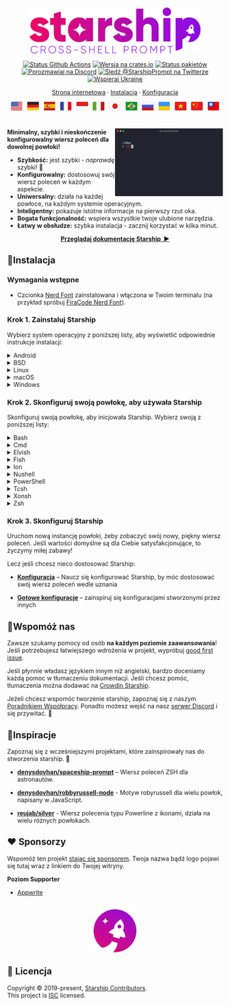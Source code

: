 <p align="center">
  <img
    width="400"
    src="https://raw.githubusercontent.com/starship/starship/master/media/logo.png"
    alt="Starship – Cross-shell prompt"
 />
</p>

<p align="center">
  <a href="https://github.com/starship/starship/actions"
    ><img
      src="https://img.shields.io/github/actions/workflow/status/starship/starship/workflow.yml?branch=master&label=workflow&style=flat-square"
      alt="Status Github Actions"
 /></a>
  <a href="https://crates.io/crates/starship"
    ><img
      src="https://img.shields.io/crates/v/starship?style=flat-square"
      alt="Wersja na crates.io"
 /></a>
  <a href="https://repology.org/project/starship/versions"
    ><img
      src="https://img.shields.io/repology/repositories/starship?label=in%20repositories&style=flat-square"
      alt="Status pakietów" /></a
><br />
  <a href="https://discord.gg/starship"
    ><img
      src="https://img.shields.io/discord/567163873606500352?label=discord&logoColor=white&style=flat-square"
      alt="Porozmawiaj na Discord"
 /></a>
  <a href="https://twitter.com/StarshipPrompt"
    ><img
      src="https://img.shields.io/badge/twitter-@StarshipPrompt-1DA1F3?style=flat-square"
      alt="Śledź @StarshipPrompt na Twitterze"
 /></a>
  <a href="https://stand-with-ukraine.pp.ua"
    ><img
      src="https://raw.githubusercontent.com/vshymanskyy/StandWithUkraine/main/badges/StandWithUkraineFlat.svg"
      alt="Wspieraj Ukrainę"
 /></a>
</p>

<p align="center">
  <a href="https://starship.rs/pl-PL">Strona internetowa</a>
  ·
  <a href="#🚀-installation">Instalacja</a>
  ·
  <a href="https://starship.rs/pl-PL/config/">Konfiguracja</a>
</p>

<p align="center">
  <a href="https://github.com/starship/starship/blob/master/README.md"
    ><img
      height="20"
      src="https://raw.githubusercontent.com/starship/starship/master/media/flag-us.png"
      alt="English"
 /></a>
  &nbsp;
  <a
    href="https://github.com/starship/starship/blob/master/docs/de-DE/guide/README.md"
    ><img
      height="20"
      src="https://raw.githubusercontent.com/starship/starship/master/media/flag-de.png"
      alt="Deutsch"
 /></a>
  &nbsp;
  <a
    href="https://github.com/starship/starship/blob/master/docs/es-ES/guide/README.md"
    ><img
      height="20"
      src="https://raw.githubusercontent.com/starship/starship/master/media/flag-es.png"
      alt="Español"
 /></a>
  &nbsp;
  <a
    href="https://github.com/starship/starship/blob/master/docs/fr-FR/guide/README.md"
    ><img
      height="20"
      src="https://raw.githubusercontent.com/starship/starship/master/media/flag-fr.png"
      alt="Français"
 /></a>
  &nbsp;
  <a
    href="https://github.com/starship/starship/blob/master/docs/id-ID/guide/README.md"
    ><img
      height="20"
      src="https://raw.githubusercontent.com/starship/starship/master/media/flag-id.png"
      alt="Bahasa Indonesia"
 /></a>
  &nbsp;
  <a
    href="https://github.com/starship/starship/blob/master/docs/it-IT/guide/README.md"
    ><img
      height="20"
      src="https://raw.githubusercontent.com/starship/starship/master/media/flag-it.png"
      alt="Italiano"
 /></a>
  &nbsp;
  <a
    href="https://github.com/starship/starship/blob/master/docs/ja-JP/guide/README.md"
    ><img
      height="20"
      src="https://raw.githubusercontent.com/starship/starship/master/media/flag-jp.png"
      alt="日本語"
 /></a>
  &nbsp;
  <a
    href="https://github.com/starship/starship/blob/master/docs/pt-BR/guide/README.md"
    ><img
      height="20"
      src="https://raw.githubusercontent.com/starship/starship/master/media/flag-br.png"
      alt="Português do Brasil"
 /></a>
  &nbsp;
  <a
    href="https://github.com/starship/starship/blob/master/docs/ru-RU/guide/README.md"
    ><img
      height="20"
      src="https://raw.githubusercontent.com/starship/starship/master/media/flag-ru.png"
      alt="Русский"
 /></a>
  &nbsp;
  <a
    href="https://github.com/starship/starship/blob/master/docs/uk-UA/guide/README.md"
    ><img
      height="20"
      src="https://raw.githubusercontent.com/starship/starship/master/media/flag-ua.png"
      alt="Українська"
 /></a>
  &nbsp;
  <a
    href="https://github.com/starship/starship/blob/master/docs/vi-VN/guide/README.md"
    ><img
      height="20"
      src="https://raw.githubusercontent.com/starship/starship/master/media/flag-vn.png"
      alt="Tiếng Việt"
 /></a>
  &nbsp;
  <a
    href="https://github.com/starship/starship/blob/master/docs/zh-CN/guide/README.md"
    ><img
      height="20"
      src="https://raw.githubusercontent.com/starship/starship/master/media/flag-cn.png"
      alt="简体中文"
 /></a>
  &nbsp;
  <a
    href="https://github.com/starship/starship/blob/master/docs/zh-TW/guide/README.md"
    ><img
      height="20"
      src="https://raw.githubusercontent.com/starship/starship/master/media/flag-tw.png"
      alt="繁體中文"
 /></a>
</p>

<h1></h1>

<img
  src="https://raw.githubusercontent.com/starship/starship/master/media/demo.gif"
  alt="Starship na iTerm2 z motywem Snazzy"
  width="50%"
  align="right"
 />

**Minimalny, szybki i nieskończenie konfigurowalny wiersz poleceń dla dowolnej powłoki!**

- **Szybkość:** jest szybki - _naprawdę_ szybki! 🚀
- **Konfigurowalny:** dostosowuj swój wiersz poleceń w każdym aspekcie.
- **Uniwersalny:** działa na każdej powłoce, na każdym systemie operacyjnym.
- **Inteligentny:** pokazuje istotne informacje na pierwszy rzut oka.
- **Bogata funkcjonalność:** wspiera wszystkie twoje ulubione narzędzia.
- **Łatwy w obsłudze:** szybka instalacja - zacznij korzystać w kilka minut.

<p align="center">
<a href="https://starship.rs/pl-pl/config/"><strong>Przeglądaj dokumentację Starship&nbsp;&nbsp;▶</strong></a>
</p>

<a name="🚀-installation"></a>

## 🚀Instalacja

### Wymagania wstępne

- Czcionka [Nerd Font](https://www.nerdfonts.com/) zainstalowana i włączona w Twoim terminalu (na przykład spróbuj [FiraCode Nerd Font](https://www.nerdfonts.com/font-downloads)).

### Krok 1. Zainstaluj Starship

Wybierz system operacyjny z poniższej listy, aby wyświetlić odpowiednie instrukcje instalacji:

<details>
<summary>Android</summary>

Zainstaluj Starship używając dowolnego z następujących menedżerów pakietów:

| Repozytorium                                                                      | Instrukcje             |
| --------------------------------------------------------------------------------- | ---------------------- |
| [Termux](https://github.com/termux/termux-packages/tree/master/packages/starship) | `pkg install starship` |

</details>

<details>
<summary>BSD</summary>

Zainstaluj Starship używając dowolnego z następujących menedżerów pakietów:

| Dystrybucja   | Repozytorium                                             | Instrukcje                        |
| ------------- | -------------------------------------------------------- | --------------------------------- |
| **_Dowolna_** | **[crates.io](https://crates.io/crates/starship)**       | `cargo install starship --locked` |
| FreeBSD       | [FreshPorts](https://www.freshports.org/shells/starship) | `pkg install starship`            |
| NetBSD        | [pkgsrc](https://pkgsrc.se/shells/starship)              | `pkgin install starship`          |

</details>

<details>
<summary>Linux</summary>

Zainstaluj najnowszą wersję dla swojego systemu:

```sh
curl -sS https://starship.rs/install.sh | sh
```

Alternatywnie, zainstaluj Starship używając dowolnego z następujących menedżerów pakietów:

| Dystrybucja        | Repozytorium                                                                                    | Instrukcje                                                                     |
| ------------------ | ----------------------------------------------------------------------------------------------- | ------------------------------------------------------------------------------ |
| **_Dowolna_**      | **[crates.io](https://crates.io/crates/starship)**                                              | `cargo install starship --locked`                                              |
| _Dowolna_          | [conda-forge](https://anaconda.org/conda-forge/starship)                                        | `conda install -c conda-forge starship`                                        |
| _Dowolna_          | [Linuxbrew](https://formulae.brew.sh/formula/starship)                                          | `brew install starship`                                                        |
| Alpine Linux 3.13+ | [Alpine Linux Packages](https://pkgs.alpinelinux.org/packages?name=starship)                    | `apk dodaj starship`                                                           |
| Arch Linux         | [Arch Linux Extra](https://archlinux.org/packages/extra/x86_64/starship)                        | `pacman -S starship`                                                           |
| CentOS 7+          | [Copr](https://copr.fedorainfracloud.org/coprs/atim/starship)                                   | `dnf copr enable atim/starship` <br /> `dnf install starship` |
| Gentoo             | [Gentoo Packages](https://packages.gentoo.org/packages/app-shells/starship)                     | `emerge app-shells/starship`                                                   |
| Manjaro            |                                                                                                 | `pacman -S starship`                                                           |
| NixOS              | [nixpkgs](https://github.com/NixOS/nixpkgs/blob/master/pkgs/tools/misc/starship/default.nix)    | `nix-env -iA nixpkgs.starship`                                                 |
| openSUSE           | [OSS](https://software.opensuse.org/package/starship)                                           | `zypper in starship`                                                           |
| Void Linux         | [Void Linux Packages](https://github.com/void-linux/void-packages/tree/master/srcpkgs/starship) | `xbps-install -S starship`                                                     |

</details>

<details>
<summary>macOS</summary>

Zainstaluj najnowszą wersję dla swojego systemu:

```sh
curl -sS https://starship.rs/install.sh | sh
```

Alternatywnie, zainstaluj Starship używając dowolnego z następujących menedżerów pakietów:

| Repozytorium                                             | Instrukcje                              |
| -------------------------------------------------------- | --------------------------------------- |
| **[crates.io](https://crates.io/crates/starship)**       | `cargo install starship --locked`       |
| [conda-forge](https://anaconda.org/conda-forge/starship) | `conda install -c conda-forge starship` |
| [Homebrew](https://formulae.brew.sh/formula/starship)    | `brew install starship`                 |
| [MacPorts](https://ports.macports.org/port/starship)     | `port install starship`                 |

</details>

<details>
<summary>Windows</summary>

Zainstaluj najnowszą wersję dla swojego systemu używając instalatorów MSI z [sekcji Releases](https://github.com/starship/starship/releases/latest).

Zainstaluj Starship używając dowolnego z następujących menedżerów pakietów:

| Repozytorium                                                                                 | Instrukcje                              |
| -------------------------------------------------------------------------------------------- | --------------------------------------- |
| **[crates.io](https://crates.io/crates/starship)**                                           | `cargo install starship --locked`       |
| [Chocolatey](https://community.chocolatey.org/packages/starship)                             | `choco install starship`                |
| [conda-forge](https://anaconda.org/conda-forge/starship)                                     | `conda install -c conda-forge starship` |
| [Scoop](https://github.com/ScoopInstaller/Main/blob/master/bucket/starship.json)             | `scoop install starship`                |
| [winget](https://github.com/microsoft/winget-pkgs/tree/master/manifests/s/Starship/Starship) | `winget install --id Starship.Starship` |

</details>

### Krok 2. Skonfiguruj swoją powłokę, aby używała Starship

Skonfiguruj swoją powłokę, aby inicjowała Starship. Wybierz swoją z poniższej listy:

<details>
<summary>Bash</summary>

Dodaj na koniec pliku `~/.bashrc`:

```sh
eval "$(starship init bash)"
```

</details>

<details>
<summary>Cmd</summary>

Musisz użyć [Clink](https://chrisant996.github.io/clink/clink.html) (v1.2.30+) z Cmd. Utwórz plik na tej ścieżce `%LocalAppData%\clink\starship.lua` z następującą zawartością:

```lua
load(io.popen('starship init cmd'):read("*a"))()
```

</details>

<details>
<summary>Elvish</summary>

Dodaj na koniec pliku `~/.elvish/rc.elv`:

```sh
eval (starship init elvish)
```

Uwaga: Obsługiwany jest tylko Elvish w wersji v0.18 wzwyż

</details>

<details>
<summary>Fish</summary>

Dodaj na koniec pliku `~/.config/fish/config.fish`:

```fish
starship init fish | source
```

</details>

<details>
<summary>Ion</summary>

Dodaj na koniec pliku `~/.config/ion/initrc`:

```sh
eval $(starship init ion)
```

</details>

<details>
<summary>Nushell</summary>

Dodaj następujący kod na koniec twojego pliku env Nushell (możesz go znaleść za pomocą `$nu.env-path` w Nushell):

```sh
mkdir ~/.cache/starship
starship init nu | save -f ~/.cache/starship/init.nu
```

Dodaj następujący kod na koniec Twojego pliku konfiguracyjnego Nushell (możesz go znaleźć uruchamiając `$nu.config-path`):

```sh
use ~/.cache/starship/init.nu
```

Uwaga: Obsługiwany jest tylko Nushell w wersji v0.78 wzwyż

</details>

<details>
<summary>PowerShell</summary>

Dodaj następujący kod na końcu swojego pliku konfiguracyjnego PowerShell (możesz go znaleźć uruchamiając `$PROFILE`):

```powershell
Invoke-Expression (&starship init powershell)
```

</details>

<details>
<summary>Tcsh</summary>

Dodaj na koniec pliku `~/.tcshrc`:

```sh
eval `starship init tcsh`
```

</details>

<details>
<summary>Xonsh</summary>

Dodaj na koniec pliku `~/.xonshrc`:

```python
execx($(starship init xonsh))
```

</details>

<details>
<summary>Zsh</summary>

Dodaj na koniec pliku `~/.zshrc`:

```sh
eval "$(starship init zsh)"
```

</details>

### Krok 3. Skonfiguruj Starship

Uruchom nową instancję powłoki, żeby zobaczyć swój nowy, piękny wiersz poleceń. Jeśli wartości domyślne są dla Ciebie satysfakcjonujące, to życzymy miłej zabawy!

Lecz jeśli chcesz nieco dostosować Starship:

- **[Konfiguracja](https://starship.rs/config/)** – Naucz się konfigurować Starship, by móc dostosować swój wiersz poleceń wedle uznania

- **[Gotowe konfiguracje](https://starship.rs/presets/)** – zainspiruj się konfiguracjami stworzonymi przez innych

## 🤝Wspomóż nas

Zawsze szukamy pomocy od osób **na każdym poziomie zaawansowania**! Jeśli potrzebujesz łatwiejszego wdrożenia w projekt, wypróbuj [good first issue](https://github.com/starship/starship/labels/🌱%20good%20first%20issue).

Jeśli płynnie władasz językiem innym niż angielski, bardzo doceniamy każdą pomoc w tłumaczeniu dokumentacji. Jeśli chcesz pomóc, tłumaczenia można dodawać na [Crowdin Starship](https://translate.starship.rs/).

Jeżeli chcesz wspomóc tworzenie starship, zapoznaj się z naszym [Poradnikiem Współpracy](https://github.com/starship/starship/blob/master/CONTRIBUTING.md). Ponadto możesz wejść na nasz [serwer Discord](https://discord.gg/8Jzqu3T) i się przywitać. 👋

## 💭Inspiracje

Zapoznaj się z wcześniejszymi projektami, które zainspirowały nas do stworzenia starship. 🙏

- **[denysdovhan/spaceship-prompt](https://github.com/denysdovhan/spaceship-prompt)** – Wiersz poleceń ZSH dla astronautów.

- **[denysdovhan/robbyrussell-node](https://github.com/denysdovhan/robbyrussell-node)** - Motyw robyrussell dla wielu powłok, napisany w JavaScript.

- **[reujab/silver](https://github.com/reujab/silver)** - Wiersz polecenia typu Powerline z ikonami, działa na wielu różnych powłokach.

## ❤️ Sponsorzy

Wspomóż ten projekt [stając się sponsorem](https://github.com/sponsors/starship). Twoja nazwa bądź logo pojawi się tutaj wraz z linkiem do Twojej witryny.

**Poziom Supporter**

- [Appwrite](https://appwrite.io/)

<p align="center">
    <br>
    <img width="100" src="https://raw.githubusercontent.com/starship/starship/master/media/icon.png" alt="Starship rocket icon">
</p>

## 📝 Licencja

Copyright © 2019-present, [Starship Contributors](https://github.com/starship/starship/graphs/contributors).<br /> This project is [ISC](https://github.com/starship/starship/blob/master/LICENSE) licensed.
